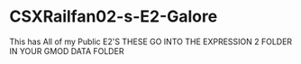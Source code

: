 # CSXRailfan02-s-E2-Galore
This has All of my Public E2'S
THESE GO INTO THE EXPRESSION 2 FOLDER IN YOUR GMOD DATA FOLDER
